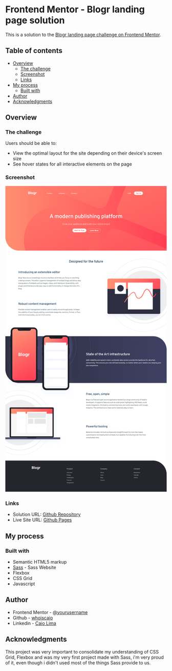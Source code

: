# Frontend Mentor - Blogr landing page solution

This is a solution to the [Blogr landing page challenge on Frontend Mentor](https://www.frontendmentor.io/challenges/blogr-landing-page-EX2RLAApP).

## Table of contents

- [Overview](#overview)
  - [The challenge](#the-challenge)
  - [Screenshot](#screenshot)
  - [Links](#links)
- [My process](#my-process)
  - [Built with](#built-with)
- [Author](#author)
- [Acknowledgments](#acknowledgments)

## Overview

### The challenge

Users should be able to:

- View the optimal layout for the site depending on their device's screen size
- See hover states for all interactive elements on the page

### Screenshot

![](./utils/screenshot.png)

### Links

- Solution URL: [Github Repository](https://github.com/whoiscaio/blogr-landing-page-main)
- Live Site URL: [Github Pages](https://whoiscaio.github.io/blogr-landing-page-main/)

## My process

### Built with

- Semantic HTML5 markup
- [Sass](https://sass-lang.com/) - Sass Website
- Flexbox
- CSS Grid
- Javascript

## Author

- Frontend Mentor - [@yourusername](https://www.frontendmentor.io/profile/yourusername)
- Github - [whoiscaio](https://github.com/whoiscaio)
- Linkedin - [Caio Lima](https://www.linkedin.com/in/lima-caio/)

## Acknowledgments

This project was very important to consolidate my understanding of CSS Grid, Flexbox and was my very first project made with Sass, i'm very proud of it, even though i didn't used most of the things Sass provide to us.
